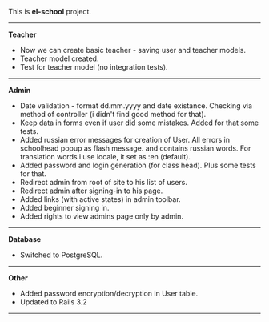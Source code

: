 This is **el-school** project.


------------------------------------------------------------------------------

**Teacher**

- Now we can create basic teacher - saving user and teacher models.
- Teacher model created. 
- Test for teacher model (no integration tests).

------------------------------------------------------------------------------

**Admin**

- Date validation - format dd.mm.yyyy and date existance. Checking via method of controller (i didn't find good method for that).
- Keep data in forms even if user did some mistakes. Added for that some tests.
- Added russian error messages for creation of User. All errors in schoolhead popup as flash message.
and contains russian words. For translation words i use locale, it set as :en (default). 
- Added password and login generation (for class head). Plus some tests for that.
- Redirect admin from root of site to his list of users.
- Redirect admin after signing-in to his page.
- Added links (with active states) in admin toolbar.
- Added beginner signing in.
- Added rights to view admins page only by admin.


------------------------------------------------------------------------------

**Database**

- Switched to PostgreSQL.

------------------------------------------------------------------------------

**Other**

- Added password encryption/decryption in User table.
- Updated to Rails 3.2

------------------------------------------------------------------------------

